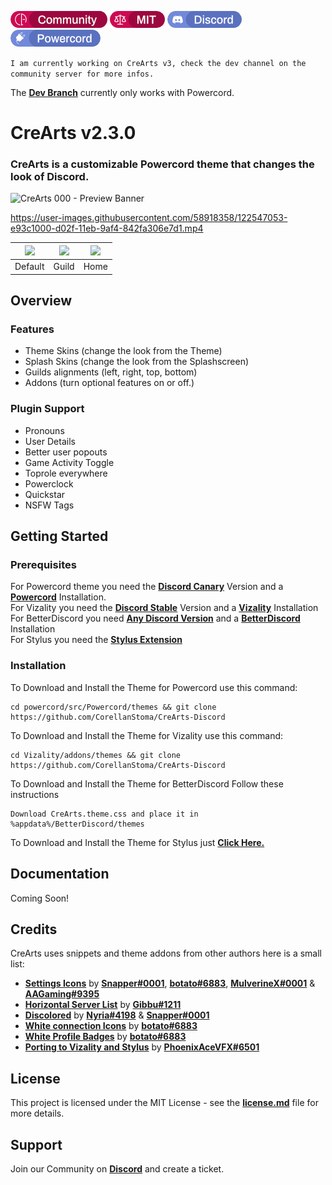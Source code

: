 [![Community](https://raw.githubusercontent.com/CorellanStoma/CorellanStoma/master/shields/community.png)](https://discord.gg/8W8E39Z)
[![License](https://raw.githubusercontent.com/CorellanStoma/CorellanStoma/master/shields/license.png)](https://github.com/CorellanStoma/CreArts/blob/master/license.md)
[![Discord](https://raw.githubusercontent.com/CorellanStoma/CorellanStoma/master/shields/discord.png)](https://discord.com/)
[![Powercord](https://raw.githubusercontent.com/CorellanStoma/CorellanStoma/master/shields/powercord.png)](https://powercord.dev/)

``
I am currently working on CreArts v3, check the dev channel on the community server for more infos.
``

The [**Dev Branch**](https://github.com/CorellanStoma/CreArts-Discord/tree/dev) currently only works with Powercord.


# CreArts v2.3.0
### CreArts is a customizable Powercord theme that changes the look of Discord.

![CreArts 000 - Preview Banner](https://user-images.githubusercontent.com/58918358/125176488-0d74b200-e1d4-11eb-845a-b8ee0e794631.png)

https://user-images.githubusercontent.com/58918358/122547053-e93c1000-d02f-11eb-9af4-842fa306e7d1.mp4

| <img src="https://user-images.githubusercontent.com/58918358/122546250-0fad7b80-d02f-11eb-9b92-df4268d5fc98.png" width="600"> | <img src="https://user-images.githubusercontent.com/58918358/122546272-14722f80-d02f-11eb-9025-f6f351d24fbe.png" width="600"> | <img src="https://user-images.githubusercontent.com/58918358/122546285-16d48980-d02f-11eb-86a7-0eee638561d3.png" width="600"> |
|------------|-------------|-------------|
| Default | Guild | Home |

## Overview

### Features
* Theme Skins (change the look from the Theme)
* Splash Skins (change the look from the Splashscreen)
* Guilds alignments (left, right, top, bottom)
* Addons (turn optional features on or off.)

### Plugin Support
* Pronouns
* User Details
* Better user popouts
* Game Activity Toggle
* Toprole everywhere
* Powerclock
* Quickstar
* NSFW Tags


## Getting Started

### Prerequisites

For Powercord theme you need the [**Discord Canary**](https://discordia.me/en/canary) Version and a [**Powercord**](https://powercord.dev/installation) Installation.  
For Vizality you need the [**Discord Stable**](https://discordia.me/en/stable) Version and a [**Vizality**](https://vizality.com) Installation  
For BetterDiscord you need [**Any Discord Version**](https://discordia.me/en/stable) and a [**BetterDiscord**](https://vizality.com) Installation  
For Stylus you need the [**Stylus Extension**](https://github.com/openstyles/stylus)

### Installation

To Download and Install the Theme for Powercord use this command:

```
cd powercord/src/Powercord/themes && git clone https://github.com/CorellanStoma/CreArts-Discord
```
To Download and Install the Theme for Vizality use this command:

```
cd Vizality/addons/themes && git clone https://github.com/CorellanStoma/CreArts-Discord
```
To Download and Install the Theme for BetterDiscord Follow these instructions

```
Download CreArts.theme.css and place it in %appdata%/BetterDiscord/themes
```
To Download and Install the Theme for Stylus just [**Click Here.**](https://raw.githubusercontent.com/CorellanStoma/CreArts-Discord/master/crearts.user.css)




## Documentation
Coming Soon!

## Credits

CreArts uses snippets and theme addons from other authors here is a small list:

* [**Settings Icons**](https://github.com/snappercord/Settings-Icons) by [**Snapper#0001**](https://github.com/Snapperito), [**botato#6883**](https://github.com/botatooo), [**MulverineX#0001**](https://github.com/MulverineX) & [**AAGaming#9395**](https://github.com/AAGaming00)
* [**Horizontal Server List**](https://github.com/DiscordStyles/HorizontalServerList) by [**Gibbu#1211**](https://github.com/Gibbu)
* [**Discolored**](https://github.com/NYRI4/Discolored) by [**Nyria#4198**](https://github.com/NYRI4) & [**Snapper#0001**](https://github.com/Snapperito)
* [**White connection Icons**](https://github.com/botatooo/css-snippets/tree/master/white-connection-icons) by [**botato#6883**](https://github.com/botatooo)
* [**White Profile Badges**](https://github.com/botatooo/css-snippets/tree/master/white-badges) by [**botato#6883**](https://github.com/botatooo)
* [**Porting to Vizality and Stylus**](https://github.com/PhoenixAceVFX/CreArts-Discord) by [**PhoenixAceVFX#6501**](https://github.com/PhoenixAceVFX)

## License

This project is licensed under the MIT License - see the [**license.md**](https://raw.githubusercontent.com/CorellanStoma/CreArts/master/license.md) file for more details.


## Support

Join our Community on [**Discord**](https://discord.gg/8W8E39Z) and create a ticket.
